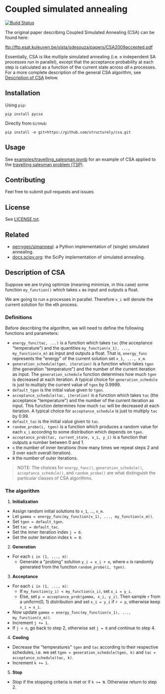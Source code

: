 # Coupled simulated annealing

[![Build Status](https://travis-ci.org/structurely/csa.svg?branch=master)](https://travis-ci.org/structurely/csa)

The original paper describing Coupled Simulated Annealing (CSA) can be found here:

ftp://ftp.esat.kuleuven.be/sista/sdesouza/papers/CSA2009accepted.pdf

Essentially, CSA is like multiple simulated annealing (i.e. `m` independent SA processes run in parallel),
except that the acceptance probability at each step is calculated as a function of the current state
across *all* `m` processes. For a more complete description of the general CSA algorithm, see 
[Description of CSA](#description-of-csa) below.

## Installation

Using `pip`:

```
pip install pycsa
```

Directly from `GitHub`:

```
pip install -e git+https://github.com/structurely/csa.git
```

## Usage

See [examples/travelling_salesman.ipynb](https://github.com/structurely/csa/blob/master/examples/travelling_salesman.ipynb) for an example of CSA applied to the [travelling salesman problem (TSP)](https://en.wikipedia.org/wiki/Travelling_salesman_problem).

## Contributing

Feel free to submit pull requests and issues.

## License

See [LICENSE.txt](https://github.com/structurely/csa/blob/master/LICENSE.txt).

## Related

- [perrygeo/simanneal](https://github.com/perrygeo/simanneal): a Python implementation of (single) simulated 
annealing.
- [docs.scipy.org](https://docs.scipy.org/doc/scipy-0.15.1/reference/generated/scipy.optimize.anneal.html):
the SciPy implementation of simulated annealing.

## Description of CSA

Suppose we are trying optimize (meaning minimize, in this case) some function 
`my_function()` which takes `x` as input
and outputs a float.

We are going to run `m` processes in parallel. Therefore `x_i` will denote the current solution
for the `m`th process.

### Definitions

Before describing the algorithm, we will need to define the following functions and parameters:

- `energy_func(tac, ...)` is a function which takes `tac` (the acceptance "temperature") and the quantities 
`my_function(x_1), ..., my_function(x_m)` as input and outputs a float.
That is, `energy_func` represents the "energy" of the current solution set `x_1, ..., x_m`.
- `generation_schedule(tgen, iteration)` is a function which takes `tgen` (the generation "temperature") and the 
number of 
the current iteration as input. The `generation_schedule` function determines how much `tgen` is
decreased at each iteration. A typical choice for `generation_schedule` is just to multiply the current value 
of `tgen` by 0.9999.
- `default_tgen` is the initial value given to `tgen`.
- `acceptance_schedule(tac, iteration)` is a function which takes `tac` (the acceptance "temperature") and the number
of the current iteration as input. This function determines how much `tac` will be decreased at each
iteration. A typical choice for `acceptance_schedule` is just to multiply `tac` by 0.99.
- `default_tac` is the initial value given to `tac`.
- `random_probe(i, tgen)` is a function which produces a random value for each `x_i` according to
some distribution which depends on `tgen`.
- `acceptance_prob(tac, current_state, x_i, y_i)` is a function that outputs a number between 0 
and 1.
- `n` the number of inner iterations (how many times we repeat steps 2 and 3 over each overall iteration).
- `N` the number of outer iterations.

> NOTE: The choices for `energy_func()`, `generation_schedule()`, `acceptance_schedule()`,
and `random_probe()` are what distinguish the particular classes of CSA algorithms.

### The algorithm

1. **Initialization** 
  - Assign random initial solutions to `x_1`, ..., `x_m`.
  - Let `gamma = energy_func(my_function(x_1), ..., my_function(x_m))`.
  - Set `tgen = default_tgen`.
  - Set `tac = default_tac`.
  - Set the inner iteration index `j = 0`.
  - Set the outer iteration index `k = 0`.

2. **Generation**
  - For each `i in (1, ..., m)`:
    - Generate a "probing" solution `y_i = x_i + e`, where `e` is randomly generated
	from the function `random_probe(i, tgen)`.

3. **Acceptance**
  - For each `i in (1, ..., m)`:
    - If `my_function(y_i) < my_function(x_i)`, set `x_i = y_i`.
	- Else, set `p = acceptance_prob(gamma, x_i, y_i)`. Then sample `r` from a uniform(0, 1) distribution
	and set `x_i = y_i` if `r < p`, otherwise keep `x_i = x_i`.
  - Now update `gamma = energy_func(my_function(x_1), ..., my_function(x_m))`.
  - Increment `j += 1`.
  - If `j < n`, go back to step 2, otherwise set `j = 0` and continue to step 4.

4. **Cooling**
  - Decrease the "temperatures" `tgen` and `tac` according to their respective schedules,  i.e. we set `tgen = generation_schedule(tgen, k)` and 
  `tac = acceptance_schedule(tac, k)`.
  - Increment `k += 1`.

5. **Stop**
  - Stop if the stopping criteria is met or if `k >= N`. Otherwise return to step 2.
